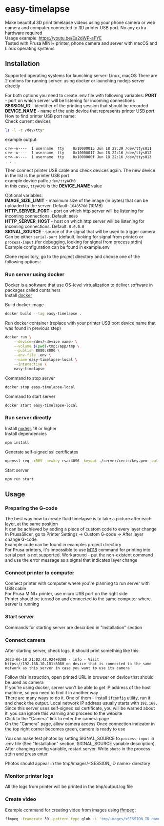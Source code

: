 # easy-timelapse
Make beautiful 3D print timelapse videos using your phone camera or web camera and computer connected to 3D printer USB port. No any extra hardware required  
Usage example: https://youtu.be/Ea2dWP-aFYE  
Tested with Prusa MINI+ printer, phone camera and server with macOS and Linux operating systems

## Installation
Supported operating systems for launching server: Linux, macOS
There are 2 options for running server: using docker or launching nodejs server directly

For both options you need to create .env file with following variables:
**PORT** - port on which server will be listening for incoming connections  
**SESSION_ID** - identifier of the printing session that should be recorded  
**DEVICE_NAME** - name of the unix device that represents printer USB port  
How to find printer USB port name:  
Check current devices
```bash
ls -l -t /dev/tty*
```
example output:
```
crw--w----  1 username  tty    0x10000015 Jun 18 22:39 /dev/ttys011
crw--w----  1 username  tty    0x10000017 Jun 18 22:16 /dev/ttys012
crw--w----  1 username  tty    0x1000000f Jun 18 22:16 /dev/ttys013
. . .
```
Then connect printer USB cable and check devices again. The new device in the list is the printer USB port  
example device path: `/dev/ttyACM0`  
in this case, `ttyACM0` is the **DEVICE_NAME** value  

Optional variables:  
**IMAGE_SIZE_LIMIT** - maximum size of the image (in bytes) that can be uploaded to the server. Default: `10485760` (10MB)  
**HTTP_SERVER_PORT** - port on which http server will be listening for incoming connections. Default: `8080`  
**HTTP_SERVER_HOST** - host on which http server will be listening for incoming connections. Default: `0.0.0.0`  
**SIGNAL_SOURCE** - source of the signal that will be used to trigger camera.  
Can be either `serial-port` (default, looking for signal from printer) or `process-input` (for debugging, looking for signal from process stdin)  
Example configuration can be found in example.env

Clone repository, go to the project directory and choose one of the following options:

### Run server using docker
Docker is a software that use OS-level virtualization to deliver software in packages called containers  
Install [docker](https://docs.docker.com/engine/install/)

Build docker image
```bash
docker build --tag easy-timelapse .
```

Run docker container (replace <device name> with your printer USB port device name that was found in previous step)
```bash
docker run \
    --device=/dev/<device name> \
    --volume $(pwd)/tmp:/app/tmp \
    --publish 8080:8080 \
    --env-file .env \
    --name easy-timelapse-local \
    --interactive \
    easy-timelapse
```

Command to stop server
```bash
docker stop easy-timelapse-local
```

Command to start server
```bash
docker start easy-timelapse-local
```

### Run server directly
Install [nodejs](https://nodejs.org/en/download) 18 or higher  
Install dependencies
```bash
npm install
```
Generate self-signed ssl certificates
```bash
openssl req -x509 -newkey rsa:4096 -keyout ./server/certs/key.pem -out ./server/certs/cert.pem -days 365 -nodes -subj "/C=XX/ST=StateName/L=CityName/O=CompanyName/OU=CompanySectionName/CN=CommonNameOrHostname"
```
Start server
```bash
npm run start
```

## Usage

### Preparing the G-code
The best way how to create fluid timelapse is to take a picture after each layer, at the same position  
It can be achieved by adding a piece of custom code to every layer change  
In PrusaSlicer, go to Printer Settings -> Custom G-code -> After layer change G-code  
Example code can be found in examples project directory  
For Prusa printers, it's impossible to use [M118](https://marlinfw.org/docs/gcode/M118.html) command for printing into serial port is not supported. Workaround - put the non-existent command and use the error message as a signal that indicates layer change

### Connect printer to computer
Connect printer with computer where you're planning to run server with USB cable  
For Prusa MINI+ printer, use micro USB port on the right side  
Printer should be turned on and connected to the same computer where server is running  

### Start server
Commands for starting server are described in "Installation" section

### Connect camera
After starting server, check logs, it should print something like this:
```
2023-06-18 21:02:42.924+0300 - info - Visit https://192.168.10.101:8080 on device that is connected to the same network as this server in case you want to use its camera
```
Follow this instruction, open printed URL in browser on device that should be used as camera  
If you're using docker, server won't be able to get IP address of the host machine, so you need to find it in another way  
There are many ways to do it. One of them - install `ifconfig` utility, run it and check the output. Local network IP address usually starts with `192.168.`  
Since this server uses self-signed ssl certificate, you will be warned about it, you can ignore this warning and proceed to the website  
Click to the "Camera" link to enter the camera page  
On the "Camera" page, allow camera access
Once connection indicator in the top right corner becomes green, camera is ready to use

You can make test photos by setting SIGNAL_SOURCE to `process-input` in .env file (See "Installation" section, SIGNAL_SOURCE variable description). After changing config variable, restart server. Write `photo` in the process stdin and press enter

Photos should appear in the tmp/images/<SESSION_ID name> directory

### Monitor printer logs
All the logs from printer will be printed in the tmp/output.log file

### Create video
Example command for creating video from images using [ffmpeg](https://ffmpeg.org/):
```bash
ffmpeg -framerate 30 -pattern_type glob -i 'tmp/images/<SESSION_ID name>/*.png' -c:v libx264 -pix_fmt yuv420p out.mp4
```
